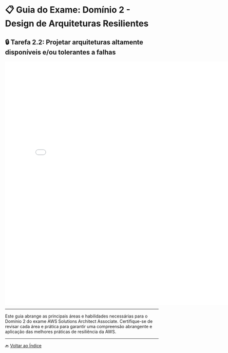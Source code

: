 # 📋 Guia do Exame: Domínio 2 - Design de Arquiteturas Resilientes

## 🔒 Tarefa 2.2: Projetar arquiteturas altamente disponíveis e/ou tolerantes a falhas

<iframe src="./pdfs/Semana6.pdf" frameborder="0" width="800" height="800"></iframe>

---

Este guia abrange as principais áreas e habilidades necessárias para o Domínio 2 do exame AWS Solutions Architect Associate. Certifique-se de revisar cada área e prática para garantir uma compreensão abrangente e aplicação das melhores práticas de resiliência da AWS.

---

🔙 [Voltar ao Índice](../../../index.md)

